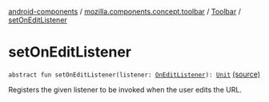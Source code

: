 [android-components](../../index.md) / [mozilla.components.concept.toolbar](../index.md) / [Toolbar](index.md) / [setOnEditListener](./set-on-edit-listener.md)

# setOnEditListener

`abstract fun setOnEditListener(listener: `[`OnEditListener`](-on-edit-listener/index.md)`): `[`Unit`](https://kotlinlang.org/api/latest/jvm/stdlib/kotlin/-unit/index.html) [(source)](https://github.com/mozilla-mobile/android-components/blob/master/components/concept/toolbar/src/main/java/mozilla/components/concept/toolbar/Toolbar.kt#L108)

Registers the given listener to be invoked when the user edits the URL.


